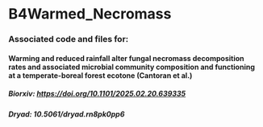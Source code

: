 # B4Warmed_Necromass

### Associated code and files for: 
#### Warming and reduced rainfall alter fungal necromass decomposition rates and associated microbial community composition and functioning at a temperate-boreal forest ecotone (Cantoran et al.)

##### Biorxiv: https://doi.org/10.1101/2025.02.20.639335

##### Dryad: 10.5061/dryad.rn8pk0pp6
